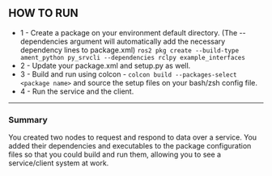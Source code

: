 ## HOW TO RUN

* 1 - Create a package on your environment default directory. (The --dependencies argument will automatically add the necessary dependency lines to package.xml) `ros2 pkg create --build-type ament_python py_srvcli --dependencies rclpy example_interfaces`
* 2 - Update your package.xml and setup.py as well.
* 3 - Build and run using colcon - `colcon build --packages-select <package name>` and source the setup files on your bash/zsh config file.
* 4 - Run the service and the client.

---

### Summary

You created two nodes to request and respond to data over a service.
You added their dependencies and executables to the package configuration files so that you could build and run them, allowing you to see a service/client system at work.
